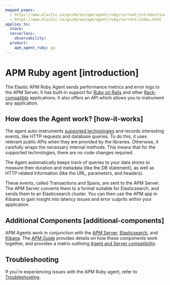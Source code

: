 ```yaml
---
mapped_pages:
  - https://www.elastic.co/guide/en/apm/agent/ruby/current/introduction.html
  - https://www.elastic.co/guide/en/apm/agent/ruby/current/index.html
applies_to:
  stack:
  serverless:
    observability:
  product:
    apm_agent_ruby: ga
---
```


# APM Ruby agent [introduction]

The Elastic APM Ruby Agent sends performance metrics and error logs to the APM Server. It has built-in support for [Ruby on Rails](/reference/getting-started-rails.md) and other [Rack-compatible](/reference/getting-started-rack.md) applications. It also offers an API which allows you to instrument any application.


## How does the Agent work? [how-it-works]

The agent auto-instruments [supported technologies](/reference/supported-technologies.md) and records interesting events, like HTTP requests and database queries. To do this, it uses relevant public APIs when they are provided by the libraries. Otherwise, it carefully wraps the necessary internal methods. This means that for the supported technologies, there are no code changes required.

The Agent automatically keeps track of queries to your data stores to measure their duration and metadata (like the DB statement), as well as HTTP related information (like the URL, parameters, and headers).

These events, called Transactions and Spans, are sent to the APM Server. The APM Server converts them to a format suitable for Elasticsearch, and sends them to an Elasticsearch cluster. You can then use the APM app in Kibana to gain insight into latency issues and error culprits within your application.


## Additional Components [additional-components]

APM Agents work in conjunction with the [APM Server](docs-content://solutions/observability/apps/application-performance-monitoring-apm.md), [Elasticsearch](docs-content://get-started/index.md), and [Kibana](docs-content://get-started/the-stack.md). The [APM Guide](docs-content://solutions/observability/apps/application-performance-monitoring-apm.md) provides details on how these components work together, and provides a matrix outlining [Agent and Server compatibility](docs-content://solutions/observability/apps/apm-agent-compatibility.md).

## Troubleshooting

If you're experiencing issues with the APM Ruby agent, refer to [Troubleshooting](docs-content://troubleshoot/observability/apm-agent-ruby/apm-ruby-agent.md).